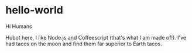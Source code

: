 # hello-world

Hi Humans

Hubot here, I like Node.js and Coffeescript (that's what I am made of!).
I've had tacos on the moon and find them far superior to Earth tacos.
